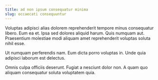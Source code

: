 ```yaml
---
title: ad non ipsum consequatur minima
slug: occaecati consequuntur
---
```


Voluptas adipisci alias dolorem reprehenderit tempore minus consequatur libero. Eum ea et. Ipsa sed dolores aliquid harum. Quis numquam aut. Praesentium molestiae modi aliquam amet reprehenderit voluptas soluta nihil esse.

Ut numquam perferendis nam. Eum dicta porro voluptas in. Unde quia adipisci laborum est delectus.

Omnis culpa officiis deserunt. Fugiat a nesciunt dolor non. A quam quo aliquam consequatur soluta voluptatem quia.
